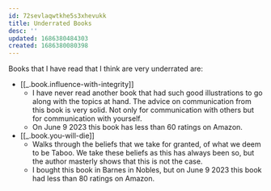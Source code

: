 ```yaml
---
id: 72sevlaqwtkhe5s3xhevukk
title: Underrated Books
desc: ''
updated: 1686380484303
created: 1686380080398
---
```


Books that I have read that I think are very underrated are:
- [[_.book.influence-with-integrity]]
  - I have never read another book that had such good illustrations to go along with the topics at hand. The advice on communication from this book is very solid. Not only for communication with others but for communication with yourself. 
  - On June 9 2023 this book has less than 60 ratings on Amazon.
- [[_.book.you-will-die]]
  - Walks through the beliefs that we take for granted, of what we deem to be Taboo. We take these beliefs as this has always been so, but the author masterly shows that this is not the case. 
  - I bought this book in Barnes in Nobles, but on June 9 2023 this book had less than 80 ratings on Amazon.
